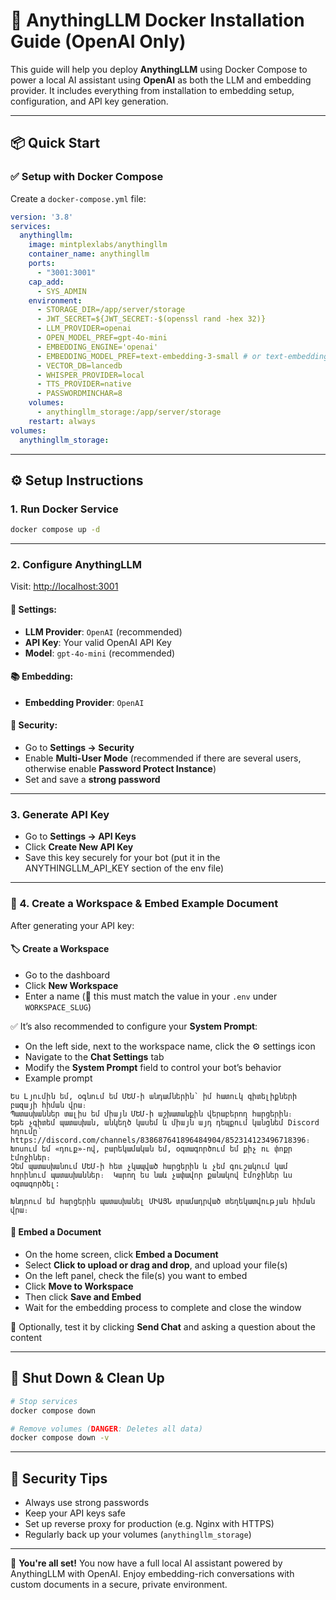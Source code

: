 # 🚀 AnythingLLM Docker Installation Guide (OpenAI Only)

This guide will help you deploy **AnythingLLM** using Docker Compose to power a local AI assistant using **OpenAI** as both the LLM and embedding provider. It includes everything from installation to embedding setup, configuration, and API key generation.

---

## 📦 Quick Start

### ✅ Setup with Docker Compose

Create a `docker-compose.yml` file:

```yaml
version: '3.8'
services:
  anythingllm:
    image: mintplexlabs/anythingllm
    container_name: anythingllm
    ports:
      - "3001:3001"
    cap_add:
      - SYS_ADMIN
    environment:
      - STORAGE_DIR=/app/server/storage
      - JWT_SECRET=${JWT_SECRET:-$(openssl rand -hex 32)}
      - LLM_PROVIDER=openai
      - OPEN_MODEL_PREF=gpt-4o-mini
      - EMBEDDING_ENGINE='openai'
      - EMBEDDING_MODEL_PREF=text-embedding-3-small # or text-embedding-ada-002
      - VECTOR_DB=lancedb
      - WHISPER_PROVIDER=local
      - TTS_PROVIDER=native
      - PASSWORDMINCHAR=8
    volumes:
      - anythingllm_storage:/app/server/storage
    restart: always
volumes:
  anythingllm_storage:
```

---

## ⚙️ Setup Instructions

### 1. Run Docker Service

```bash
docker compose up -d
```

---

### 2. Configure AnythingLLM

Visit: [http://localhost:3001](http://localhost:3001)

#### 🔧 Settings:

* **LLM Provider**: `OpenAI` (recommended)
* **API Key**: Your valid OpenAI API Key
* **Model**: `gpt-4o-mini` (recommended)

#### 📚 Embedding:

* **Embedding Provider**: `OpenAI`

#### 🔐 Security:

* Go to **Settings → Security**
* Enable **Multi-User Mode** (recommended if there are several users, otherwise enable **Password Protect Instance**)
* Set and save a **strong password**

---

### 3. Generate API Key

* Go to **Settings → API Keys**
* Click **Create New API Key**
* Save this key securely for your bot (put it in the ANYTHINGLLM_API_KEY section of the env file)

---

### 🧠 4. Create a Workspace & Embed Example Document

After generating your API key:

#### 🏷️ Create a Workspace

* Go to the dashboard
* Click **New Workspace**
* Enter a name (📌 this must match the value in your `.env` under `WORKSPACE_SLUG`)

✅ It’s also recommended to configure your **System Prompt**:

* On the left side, next to the workspace name, click the ⚙️ settings icon
* Navigate to the **Chat Settings** tab
* Modify the **System Prompt** field to control your bot’s behavior
* Example prompt
```text
Ես Լյումին եմ, օգնում եմ ՄԵՄ-ի անդամներին՝ իմ հատուկ գիտելիքների բազայի հիման վրա։
Պատասխաններ տալիս եմ միայն ՄԵՄ-ի աշխատանքին վերաբերող հարցերին։
Եթե չգիտեմ պատասխան, անկեղծ կասեմ և միայն այդ դեպքում կանցնեմ Discord հղումը՝ https://discord.com/channels/838687641896484904/852314123496718396։
Խոսում եմ «դուք»-ով, բարեկամական եմ, օգտագործում եմ քիչ ու փոքր էմոջիներ։
Չեմ պատասխանում ՄԵՄ-ի հետ չկապված հարցերին և չեմ գուշակում կամ հորինում պատասխաններ։  Կարող ես նաև չափավոր քանակով էմոջիներ ևս օգտագործել:

Խնդրում եմ հարցերին պատասխանել ՄԻԱՅՆ տրամադրված տեղեկատվության հիման վրա։
```

#### 📎 Embed a Document

* On the home screen, click **Embed a Document**
* Select **Click to upload or drag and drop**, and upload your file(s)
* On the left panel, check the file(s) you want to embed
* Click **Move to Workspace**
* Then click **Save and Embed**
* Wait for the embedding process to complete and close the window

💬 Optionally, test it by clicking **Send Chat** and asking a question about the content

---

## 🛑 Shut Down & Clean Up

```bash
# Stop services
docker compose down

# Remove volumes (DANGER: Deletes all data)
docker compose down -v
```

---

## 🔐 Security Tips

* Always use strong passwords
* Keep your API keys safe
* Set up reverse proxy for production (e.g. Nginx with HTTPS)
* Regularly back up your volumes (`anythingllm_storage`)

---

🎉 **You're all set!** You now have a full local AI assistant powered by AnythingLLM with OpenAI. Enjoy embedding-rich conversations with custom documents in a secure, private environment.
